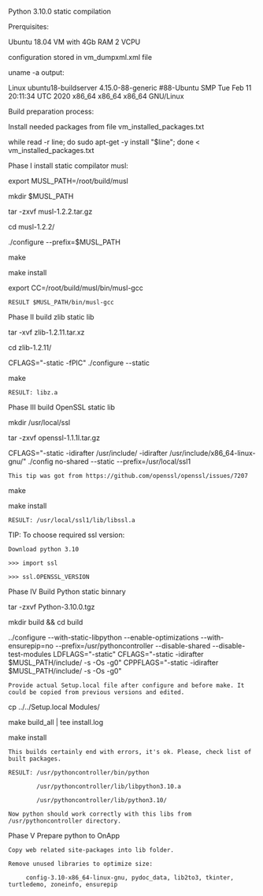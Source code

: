 Python 3.10.0 static compilation

Prerquisites:

Ubuntu 18.04 VM with 4Gb RAM 2 VCPU

configuration stored in vm_dumpxml.xml file

uname -a output:

Linux ubuntu18-buildserver 4.15.0-88-generic #88-Ubuntu SMP Tue Feb 11 20:11:34 UTC 2020 x86_64 x86_64 x86_64 GNU/Linux




Build preparation process:

Install needed packages from file vm_installed_packages.txt

while read -r line; do sudo apt-get -y install "$line"; done < vm_installed_packages.txt




Phase I install static compilator musl:



export MUSL_PATH=/root/build/musl

mkdir $MUSL_PATH

tar -zxvf musl-1.2.2.tar.gz

cd musl-1.2.2/

./configure --prefix=$MUSL_PATH

make

make install

export CC=/root/build/musl/bin/musl-gcc

	RESULT $MUSL_PATH/bin/musl-gcc




Phase II build zlib static lib



tar -xvf zlib-1.2.11.tar.xz

cd zlib-1.2.11/

CFLAGS="-static -fPIC" ./configure --static

make

	RESULT: libz.a




Phase III build OpenSSL static lib



mkdir /usr/local/ssl

tar -zxvf openssl-1.1.1l.tar.gz

CFLAGS="-static -idirafter /usr/include/ -idirafter /usr/include/x86_64-linux-gnu/" ./config no-shared --static --prefix=/usr/local/ssl1

	This tip was got from https://github.com/openssl/openssl/issues/7207

make

make install

	RESULT: /usr/local/ssl1/lib/libssl.a



TIP: To choose required ssl version:

	Download python 3.10

	>>> import ssl

	>>> ssl.OPENSSL_VERSION




Phase IV Build Python static binnary


tar -zxvf Python-3.10.0.tgz

mkdir build && cd build

../configure --with-static-libpython --enable-optimizations --with-ensurepip=no --prefix=/usr/pythoncontroller --disable-shared --disable-test-modules LDFLAGS="-static" CFLAGS="-static -idirafter $MUSL_PATH/include/ -s -Os -g0" CPPFLAGS="-static -idirafter $MUSL_PATH/include/ -s -Os -g0"

	Provide actual Setup.local file after configure and before make. It could be copied from previous versions and edited.

cp ../../Setup.local Modules/

make build_all | tee install.log

make install

	This builds certainly end with errors, it's ok. Please, check list of built packages.

	RESULT: /usr/pythoncontroller/bin/python

			/usr/pythoncontroller/lib/libpython3.10.a

			/usr/pythoncontroller/lib/python3.10/

	Now python should work correctly with this libs from /usr/pythoncontroller directory.





Phase V Prepare python to OnApp

	Copy web related site-packages into lib folder.

	Remove unused libraries to optimize size:

		 config-3.10-x86_64-linux-gnu, pydoc_data, lib2to3, tkinter, turtledemo, zoneinfo, ensurepip

